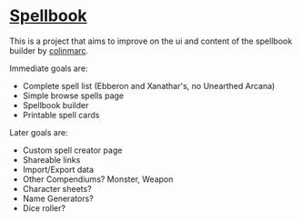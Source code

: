 # [Spellbook](https://spellbook.ignoble.dev)

This is a project that aims to improve on the ui and content of the spellbook builder by [colinmarc](https://colinmarc.com/dndspells/).

Immediate goals are:

- Complete spell list (Ebberon and Xanathar's, no Unearthed Arcana)
- Simple browse spells page
- Spellbook builder
- Printable spell cards

Later goals are:

- Custom spell creator page
- Shareable links
- Import/Export data
- Other Compendiums? Monster, Weapon
- Character sheets?
- Name Generators?
- Dice roller?
